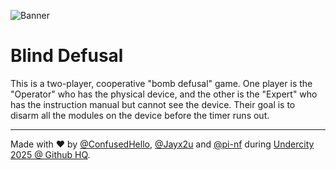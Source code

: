 ![Banner](https://github.com/Jayx2u/blind-defusal/blob/main/assets/blind-defusal-banner.png?raw=true)
# Blind Defusal
This is a two-player, cooperative "bomb defusal" game. One player is the "Operator" who has the physical device, and the other is the "Expert" who has the instruction manual but cannot see the device. Their goal is to disarm all the modules on the device before the timer runs out.

<hr>

Made with ❤️ by [@ConfusedHello](https://github.com/confusedhello), [@Jayx2u](https://github.com/Jayx2u/) and [@pi-nf](https://github.com/pi-nf) during [Undercity 2025 @ Github HQ](https://highway.hackclub.com/getting-started/undercity).